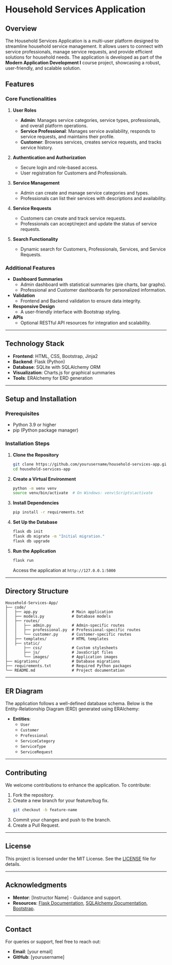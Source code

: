 # Household Services Application

## Overview
The Household Services Application is a multi-user platform designed to streamline household service management. It allows users to connect with service professionals, manage service requests, and provide efficient solutions for household needs. The application is developed as part of the **Modern Application Development I** course project, showcasing a robust, user-friendly, and scalable solution.

## Features
### Core Functionalities
1. **User Roles**
   - **Admin**: Manages service categories, service types, professionals, and overall platform operations.
   - **Service Professional**: Manages service availability, responds to service requests, and maintains their profile.
   - **Customer**: Browses services, creates service requests, and tracks service history.

2. **Authentication and Authorization**
   - Secure login and role-based access.
   - User registration for Customers and Professionals.

3. **Service Management**
   - Admin can create and manage service categories and types.
   - Professionals can list their services with descriptions and availability.

4. **Service Requests**
   - Customers can create and track service requests.
   - Professionals can accept/reject and update the status of service requests.

5. **Search Functionality**
   - Dynamic search for Customers, Professionals, Services, and Service Requests.

### Additional Features
- **Dashboard Summaries**
  - Admin dashboard with statistical summaries (pie charts, bar graphs).
  - Professional and Customer dashboards for personalized information.
- **Validation**
  - Frontend and Backend validation to ensure data integrity.
- **Responsive Design**
  - A user-friendly interface with Bootstrap styling.
- **APIs**
  - Optional RESTful API resources for integration and scalability.

---

## Technology Stack
- **Frontend**: HTML, CSS, Bootstrap, Jinja2
- **Backend**: Flask (Python)
- **Database**: SQLite with SQLAlchemy ORM
- **Visualization**: Charts.js for graphical summaries
- **Tools**: ERAlchemy for ERD generation

---

## Setup and Installation
### Prerequisites
- Python 3.9 or higher
- pip (Python package manager)

### Installation Steps
1. **Clone the Repository**
   ```bash
   git clone https://github.com/yourusername/household-services-app.git
   cd household-services-app
   ```

2. **Create a Virtual Environment**
   ```bash
   python -m venv venv
   source venv/bin/activate  # On Windows: venv\Scripts\activate
   ```

3. **Install Dependencies**
   ```bash
   pip install -r requirements.txt
   ```

4. **Set Up the Database**
   ```bash
   flask db init
   flask db migrate -m "Initial migration."
   flask db upgrade
   ```

5. **Run the Application**
   ```bash
   flask run
   ```
   Access the application at `http://127.0.0.1:5000`

---

## Directory Structure
```
Household-Services-App/
├── code/
│   ├── app.py               # Main application
│   ├── models.py            # Database models
│   ├── routes/
│   │   ├── admin.py         # Admin-specific routes
│   │   ├── professional.py  # Professional-specific routes
│   │   └── customer.py      # Customer-specific routes
│   ├── templates/           # HTML templates
│   ├── static/
│       ├── css/             # Custom stylesheets
│       ├── js/              # JavaScript files
│       └── images/          # Application images
├── migrations/              # Database migrations
├── requirements.txt         # Required Python packages
└── README.md                # Project documentation
```

---

## ER Diagram
The application follows a well-defined database schema. Below is the Entity-Relationship Diagram (ERD) generated using ERAlchemy:

- **Entities**:
  - `User`
  - `Customer`
  - `Professional`
  - `ServiceCategory`
  - `ServiceType`
  - `ServiceRequest`

---

## Contributing
We welcome contributions to enhance the application. To contribute:
1. Fork the repository.
2. Create a new branch for your feature/bug fix.
   ```bash
   git checkout -b feature-name
   ```
3. Commit your changes and push to the branch.
4. Create a Pull Request.

---

## License
This project is licensed under the MIT License. See the [LICENSE](LICENSE) file for details.

---

## Acknowledgments
- **Mentor**: [Instructor Name] - Guidance and support.
- **Resources**: [Flask Documentation](https://flask.palletsprojects.com/), [SQLAlchemy Documentation](https://docs.sqlalchemy.org/), [Bootstrap](https://getbootstrap.com/).

---

## Contact
For queries or support, feel free to reach out:
- **Email**: [your email]
- **GitHub**: [yourusername]

